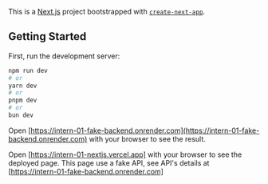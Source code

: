 This is a [Next.js](https://nextjs.org) project bootstrapped with [`create-next-app`](https://nextjs.org/docs/app/api-reference/cli/create-next-app).

## Getting Started

First, run the development server:

```bash
npm run dev
# or
yarn dev
# or
pnpm dev
# or
bun dev
```

Open [https://intern-01-fake-backend.onrender.com](https://intern-01-fake-backend.onrender.com) with your browser to see the result.

Open [https://intern-01-nextjs.vercel.app] with your browser to see the deployed page. This page use a fake API, see API's details at [https://intern-01-fake-backend.onrender.com]
